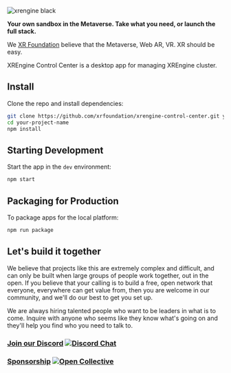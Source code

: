 ![xrengine black](https://user-images.githubusercontent.com/5104160/142821267-7e131891-0caa-496b-9cda-a82dee8a04b6.png)


**Your own sandbox in the Metaverse. Take what you need, or launch the full stack.**

We [XR Foundation](https://github.com/xrfoundation) believe that the Metaverse, Web AR, VR. XR should be easy.

XREngine Control Center is a desktop app for managing XREngine cluster.

## Install

Clone the repo and install dependencies:

```bash
git clone https://github.com/xrfoundation/xrengine-control-center.git your-project-name
cd your-project-name
npm install
```

## Starting Development

Start the app in the `dev` environment:

```bash
npm start
```

## Packaging for Production

To package apps for the local platform:

```bash
npm run package
```

## Let's build it together
We believe that projects like this are extremely complex and difficult, and can only be built when large groups of people work together, out in the open. If you believe that your calling is to build a free, open network that everyone, everywhere can get value from, then you are welcome in our community, and we'll do our best to get you set up.

We are always hiring talented people who want to be leaders in what is to come. Inquire with anyone who seems like they know what's going on and they'll help you find who you need to talk to.

### [Join our Discord](https://discord.gg/xrf)  [![Discord Chat](https://img.shields.io/discord/692672143053422678.svg)](https://discord.gg/xrf)

### [Sponsorship](https://opencollective.com/xrfoundation) [![Open Collective](https://opencollective.com/xrfoundation/tiers/badge.svg)](https://opencollective.com/xrfoundation)
